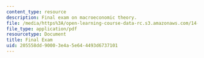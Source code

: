 ```yaml
---
content_type: resource
description: Final exam on macroeconomic theory.
file: /media/https%3A/open-learning-course-data-rc.s3.amazonaws.com/14-06-intermediate-macroeconomic-theory-spring-2003/205558dd90003e4a5e644493d6737101_final.pdf
file_type: application/pdf
resourcetype: Document
title: Final Exam
uid: 205558dd-9000-3e4a-5e64-4493d6737101
---
```


